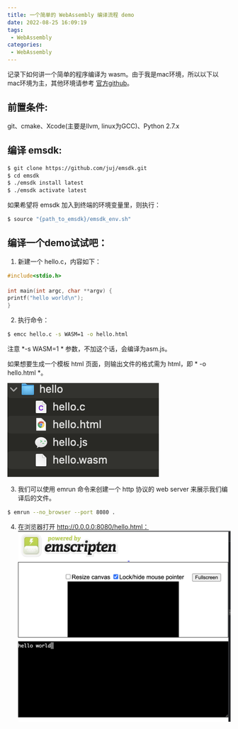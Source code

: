 ```yaml
---
title: 一个简单的 WebAssembly 编译流程 demo
date: 2022-08-25 16:09:19
tags:
 - WebAssembly
categories:
 - WebAssembly
---
```


记录下如何讲一个简单的程序编译为 wasm。由于我是mac环境，所以以下以mac环境为主，其他环境请参考 [官方github](https://github.com/emscripten-core/emsdk)。

<!-- more -->

## 前置条件:
git、cmake、Xcode(主要是llvm, linux为GCC)、Python 2.7.x

## 编译 emsdk:

```bash
$ git clone https://github.com/juj/emsdk.git
$ cd emsdk
$ ./emsdk install latest
$ ./emsdk activate latest
```

如果希望将 emsdk 加入到终端的环境变量里，则执行：
```bash
$ source "{path_to_emsdk}/emsdk_env.sh"
```

## 编译一个demo试试吧：

1. 新建一个 hello.c，内容如下：
```c
#include<stdio.h>

int main(int argc, char **argv) {
printf("hello world\n");
}
```

2. 执行命令：
```bash
$ emcc hello.c -s WASM=1 -o hello.html
```
注意 *-s WASM=1 * 参数，不加这个话，会编译为asm.js。


如果想要生成一个模板 html 页面，则输出文件的格式需为 html，即 * -o hello.html *。

![生成的文件](https://raw.githubusercontent.com/lilong7676/Picture/master/blog/image/20220825180332.png)


3. 我们可以使用 emrun 命令来创建一个 http 协议的 web server 来展示我们编译后的文件。

```bash
$ emrun --no_browser --port 8080 .
```

4. 在浏览器打开 http://0.0.0.0:8080/hello.html：
![效果图](https://raw.githubusercontent.com/lilong7676/Picture/master/blog/image/20220825180019.png)

